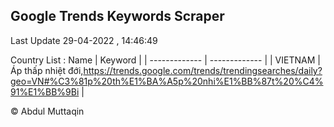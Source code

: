 

## Google Trends Keywords Scraper 
 
Last Update 29-04-2022 , 14:46:49

Country List :
 Name  | Keyword |
| ------------- | ------------- |
| VIETNAM | Áp thấp nhiệt đới,https://trends.google.com/trends/trendingsearches/daily?geo=VN#%C3%81p%20th%E1%BA%A5p%20nhi%E1%BB%87t%20%C4%91%E1%BB%9Bi |



© Abdul Muttaqin 

